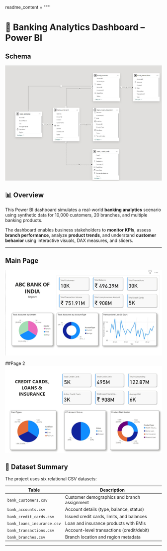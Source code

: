 readme_content = """
# 🏦 Banking Analytics Dashboard – Power BI

## Schema
![App Screenshot](/schema.jpeg)


## 📊 Overview
This Power BI dashboard simulates a real-world **banking analytics** scenario using synthetic data for 10,000 customers, 20 branches, and multiple banking products.

The dashboard enables business stakeholders to **monitor KPIs**, assess **branch performance**, analyze **product trends**, and understand **customer behavior** using interactive visuals, DAX measures, and slicers.

---
## Main Page
![App Screenshot](/page1.jpeg)

##Page 2
![App Screenshot](/page2.jpeg)

## 🧱 Dataset Summary

The project uses six relational CSV datasets:

| Table                  | Description |
|------------------------|-------------|
| `bank_customers.csv`   | Customer demographics and branch assignment |
| `bank_accounts.csv`    | Account details (type, balance, status) |
| `bank_credit_cards.csv`| Issued credit cards, limits, and balances |
| `bank_loans_insurance.csv` | Loan and insurance products with EMIs |
| `bank_transactions.csv`| Account-level transactions (credit/debit) |
| `bank_branches.csv`    | Branch location and region metadata |

---

